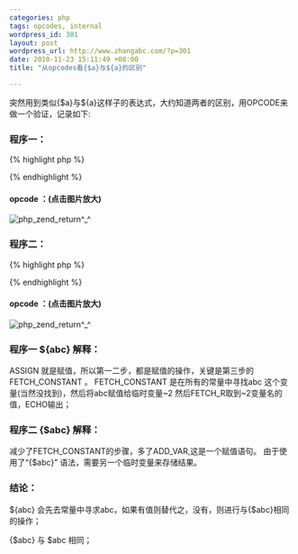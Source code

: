 ```yaml
--- 
categories: php
tags: opcodes, internal
wordpress_id: 301
layout: post
wordpress_url: http://www.zhangabc.com/?p=301
date: 2010-11-23 15:11:49 +08:00
title: "从opcodes看{$a}与${a}的区别"

---
```

突然用到类似{$a}与${a}这样子的表达式，大约知道两者的区别，用OPCODE来做一个验证，记录如下:


### 程序一：
{% highlight php %}
<?php
    $a = 'abc';
    $abc = 'ok';
    echo ${abc};
?>
{% endhighlight %}
#### opcode ：(点击图片放大)
![php_zend_return^_^]( http://pemsys.duapp.com/blog/opcode_array_1.jpg)

### 程序二：

{% highlight php %}
<?php
$a = 'abc';
$abc = 'ok';
echo {$abc};
?>
{% endhighlight %}

#### opcode ：(点击图片放大)
![php_zend_return^_^]( http://pemsys.duapp.com/blog/opcode_array_2.jpg)

### 程序一 ${abc} 解释：
ASSIGN 就是赋值，所以第一二步，都是赋值的操作，关键是第三步的 FETCH_CONSTANT 。
FETCH_CONSTANT 是在所有的常量中寻找abc 这个变量(当然没找到)，然后将abc赋值给临时变量~2
然后FETCH_R取到~2变量名的值，ECHO输出；

### 程序二 {$abc} 解释：
减少了FETCH_CONSTANT的步骤，多了ADD_VAR,这是一个赋值语句。
由于使用了“{$abc}” 语法，需要另一个临时变量来存储结果。

### 结论：

${abc} 会先去常量中寻求abc，如果有值则替代之，没有，则进行与{$abc}相同的操作；

{$abc} 与 $abc 相同；
